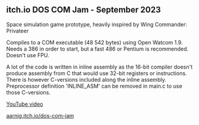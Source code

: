 ## itch.io DOS COM Jam - September 2023

Space simulation game prototype, heavily inspired by Wing Commander: Privateer

Compiles to a COM executable (48 542 bytes) using Open Watcom 1.9. Needs a 386 in order to start, but a fast 486 or Pentium is recommended. Doesn't use FPU.

A lot of the code is written in inline assembly as the 16-bit compiler doesn't produce assembly from C that would use 32-bit registers or instructions. There is however C-versions included along the inline assembly. Preprocessor definition 'INLINE_ASM' can be removed in main.c to use those C-versions.

[YouTube video](https://youtu.be/5uebtEZ8kFc)

[aarnig.itch.io/dos-com-jam](https://aarnig.itch.io/dos-com-jam)
